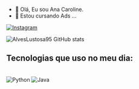 - 👋 Olá, Eu sou  Ana Caroline.
- 🌱 Estou cursando Ads ...


[![Instagram](https://img.shields.io/badge/Instagram-E4405F?style=for-the-badge&logo=instagram&logoColor=white)](https://instagram.com/caarol.lustosa)


![AlvesLustosa95 GitHub stats](https://github-readme-stats.vercel.app/api?username=AlvesLustosa95&show_icons=true&theme=radical)

## Tecnologias que uso no meu dia:

<div style="display: inline_block"><br/>
<img align= "center" alt="Python" src="https://img.shields.io/badge/Python-14354C?style=for-the-badge&logo=python&logoColor=white" />
  <img align= "center" alt="Java" src="https://img.shields.io/badge/Java-ED8B00?style=for-the-badge&logo=openjdk&logoColor=white"
</div>

